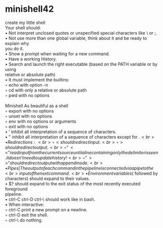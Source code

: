 # minishell42
create my little shell<br>
Your shell should:<br>
• Not interpret unclosed quotes or unspecified special characters like \ or ;.<br>
• Not use more than one global variable, think about it and be ready to explain why<br>
you do it.<br>
• Show a prompt when waiting for a new command.<br>
• Have a working History.<br>
• Search and launch the right executable (based on the PATH variable or by using<br>
relative or absolute path)<br>
• It must implement the builtins:<br>
◦ echo with option -n<br>
◦ cd with only a relative or absolute path<br>
◦ pwd with no options<br>
<br>
Minishell As beautiful as a shell<br>
◦ export with no options<br>
◦ unset with no options<br>
◦ env with no options or arguments<br>
◦ exit with no options<br>
• ’ inhibit all interpretation of a sequence of characters.<br>
• " inhibit all interpretation of a sequence of characters except for $.<br>
• Redirections:<br>
◦ < should redirect input.<br>
◦ > should redirect output.<br>
◦ “<<” read input from the current source until a line containing only the delimiter is seen. it doesn’t need to update history!<br>
◦ “>>” should redirect output with append mode.<br>
• Pipes | The output of each command in the pipeline is connected via a pipe to the<br>
input of the next command.<br>
• Environment variables ($ followed by characters) should expand to their values.<br>
• $? should expand to the exit status of the most recently executed foreground<br>
pipeline.<br>
• ctrl-C ctrl-D ctrl-\ should work like in bash.<br>
• When interactive:<br>
◦ ctrl-C print a new prompt on a newline.<br>
◦ ctrl-D exit the shell.<br>
◦ ctrl-\ do nothing.<br>
